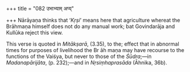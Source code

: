 +++
title = "082 उभाभ्याम् अप्य्"

+++
Nārāyaṇa thinks that ‘*Kṛṣi*’ means here that agriculture whereat the
Brāhmaṇa himself does not do any manual work; bat Govindarāja and
Kullūka reject this view.

This verse is quoted in *Mitākṣarā*, (3.35), to the; effect that in
abnormal times for purposes of livelihood the Br āh maṇa may have
recourse to the functions of the Vaiśya, but never to those of the
*Śūdra*;—in *Madanapārijāta*, (p. 232);—and in *Nṛsiṃhaprasāda* (Āhnika,
36b).


